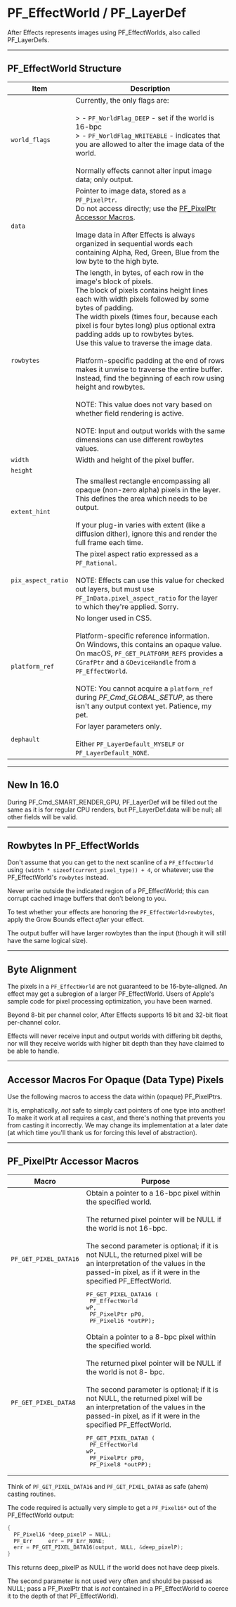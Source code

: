 # PF_EffectWorld / PF_LayerDef

After Effects represents images using PF_EffectWorlds, also called PF_LayerDefs.

---

## PF_EffectWorld Structure

| Item           | Description                                                                                                                                                                                                                                                                                                                                                                                                                                                                                                                                                                                                                                                                                                             |
|--------------------|-----------------------------------------------------------------------------------------------------------------------------------------------------------------------------------------------------------------------------------------------------------------------------------------------------------------------------------------------------------------------------------------------------------------------------------------------------------------------------------------------------------------------------------------------------------------------------------------------------------------------------------------------------------------------------------------------------------------------------|
| `world_flags`      | Currently, the only flags are:<br/><br/>> - `PF_WorldFlag_DEEP` - set if the world is 16-bpc<br/>> - `PF_WorldFlag_WRITEABLE` - indicates that you are allowed to alter the image data of the world.<br/><br/>Normally effects cannot alter input image data; only output.                                                                                                                                                                                                                                                                                                                                                                                                                                                  |
| `data`             | Pointer to image data, stored as a `PF_PixelPtr`.<br/>Do not access directly; use the [PF_PixelPtr Accessor Macros](#pf_pixelptr-accessor-macros).<br/><br/>Image data in After Effects is always organized in sequential words each containing Alpha, Red, Green, Blue from the low byte to the high byte.                                                                                                                                                                                                                                                                                                                                                                                    |
| `rowbytes`         | The length, in bytes, of each row in the image's block of pixels.<br/>The block of pixels contains height lines each with width pixels followed by some bytes of padding.<br/>The width pixels (times four, because each pixel is four bytes long) plus optional extra padding adds up to rowbytes bytes.<br/>Use this value to traverse the image data.<br/><br/>Platform-specific padding at the end of rows makes it unwise to traverse the entire buffer.<br/>Instead, find the beginning of each row using height and rowbytes.<br/><br/>NOTE: This value does not vary based on whether field rendering is active.<br/><br/>NOTE: Input and output worlds with the same dimensions can use different rowbytes values. |
| `width`            | Width and height of the pixel buffer.                                                                                                                                                                                                                                                                                                                                                                                                                                                                                                                                                                                                                                                                                       |
| `height`           |                                                                                                                                                                                                                                                                                                                                                                                                                                                                                                                                                                                                                                                                                                                             |
| `extent_hint`      | The smallest rectangle encompassing all opaque (non-zero alpha) pixels in the layer.<br/>This defines the area which needs to be output.<br/><br/>If your plug-in varies with extent (like a diffusion dither), ignore this and render the full frame each time.                                                                                                                                                                                                                                                                                                                                                                                                                                                            |
| `pix_aspect_ratio` | The pixel aspect ratio expressed as a `PF_Rational`.<br/><br/>NOTE: Effects can use this value for checked out layers, but must use `PF_InData.pixel_aspect_ratio` for the layer to which they're applied. Sorry.                                                                                                                                                                                                                                                                                                                                                                                                                                                                                                           |
| `platform_ref`     | No longer used in CS5.<br/><br/>Platform-specific reference information.<br/>On Windows, this contains an opaque value.<br/>On macOS, `PF_GET_PLATFORM_REFS` provides a `CGrafPtr` and a `GDeviceHandle` from a `PF_EffectWorld`.<br/><br/>NOTE: You cannot acquire a `platform_ref` during *PF_Cmd_GLOBAL_SETUP*, as there isn't any output context yet. Patience, my pet.                                                                                                                                                                                                                                                                                                                                                 |
| `dephault`         | For layer parameters only.<br/><br/>Either `PF_LayerDefault_MYSELF` or `PF_LayerDefault_NONE`.                                                                                                                                                                                                                                                                                                                                                                                                                                                                                                                                                                                                                              |

---

## New In 16.0

During PF_Cmd_SMART_RENDER_GPU, PF_LayerDef will be filled out the same as it is for regular CPU renders, but PF_LayerDef.data will be null; all other fields will be valid.

---

## Rowbytes In PF_EffectWorlds

Don't assume that you can get to the next scanline of a `PF_EffectWorld` using `(width * sizeof(current_pixel_type)) + 4`, or whatever; use the PF_EffectWorld's `rowbytes` instead.

Never write outside the indicated region of a PF_EffectWorld; this can corrupt cached image buffers that don't belong to you.

To test whether your effects are honoring the `PF_EffectWorld>rowbytes`, apply the Grow Bounds effect *after* your effect.

The output buffer will have larger rowbytes than the input (though it will still have the same logical size).

---

## Byte Alignment

The pixels in a `PF_EffectWorld` are not guaranteed to be 16-byte-aligned. An effect may get a subregion of a larger PF_EffectWorld. Users of Apple's sample code for pixel processing optimization, you have been warned.

Beyond 8-bit per channel color, After Effects supports 16 bit and 32-bit float per-channel color.

Effects will never receive input and output worlds with differing bit depths, nor will they receive worlds with higher bit depth than they have claimed to be able to handle.

---

## Accessor Macros For Opaque (Data Type) Pixels

Use the following macros to access the data within (opaque) PF_PixelPtrs.

It is, emphatically, *not* safe to simply cast pointers of one type into another! To make it work at all requires a cast, and there's nothing that prevents you from casting it incorrectly. We may change its implementation at a later date (at which time you'll thank us for forcing this level of abstraction).

---

## PF_PixelPtr Accessor Macros

| Macro             | Purpose                                                                                                                                                                                                                                                                                                                                                                                                                                                                            |
|-----------------------|----------------------------------------------------------------------------------------------------------------------------------------------------------------------------------------------------------------------------------------------------------------------------------------------------------------------------------------------------------------------------------------------------------------------------------------------------------------------------------------|
| `PF_GET_PIXEL_DATA16` | Obtain a pointer to a 16-bpc pixel within the specified world.<br/><br/>The returned pixel pointer will be NULL if the world is not 16-bpc.<br/><br/>The second parameter is optional; if it is not NULL, the returned pixel will be<br/>an interpretation of the values in the passed-in pixel, as if it were in the specified PF_EffectWorld.<br/><pre>PF_GET_PIXEL_DATA16 (<br/>  PF_EffectWorld wP,<br/>  PF_PixelPtr    pP0,<br/>  PF_Pixel16     \*outPP);</pre> |
| `PF_GET_PIXEL_DATA8`  | Obtain a pointer to a 8-bpc pixel within the specified world.<br/><br/>The returned pixel pointer will be NULL if the world is not 8- bpc.<br/><br/>The second parameter is optional; if it is not NULL, the returned pixel will be<br/>an interpretation of the values in the passed-in pixel, as if it were in the specified PF_EffectWorld.<br/><pre>PF_GET_PIXEL_DATA8 (<br/>  PF_EffectWorld wP,<br/>  PF_PixelPtr    pP0,<br/>  PF_Pixel8      \*outPP);</pre>   |

Think of `PF_GET_PIXEL_DATA16` and `PF_GET_PIXEL_DATA8` as safe (ahem) casting routines.

The code required is actually very simple to get a `PF_Pixel16*` out of the PF_EffectWorld output:

```cpp
{
  PF_Pixel16 *deep_pixelP = NULL;
  PF_Err     err = PF_Err_NONE;
  err = PF_GET_PIXEL_DATA16(output, NULL, &deep_pixelP);
}
```

This returns deep_pixelP as NULL if the world does not have deep pixels.

The second parameter is not used very often and should be passed as NULL; pass a PF_PixelPtr that is *not* contained in a PF_EffectWorld to coerce it to the depth of that PF_EffectWorld).
